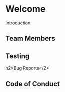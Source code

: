 <h1>Welcome</h1>


<h>Introduction</h>


<h2>Team Members<h2>
  
 
<h2>Testing</h2>
  
  
h2>Bug Reports</2>
  
  
<h2>Code of Conduct</h2>
    
   
  

